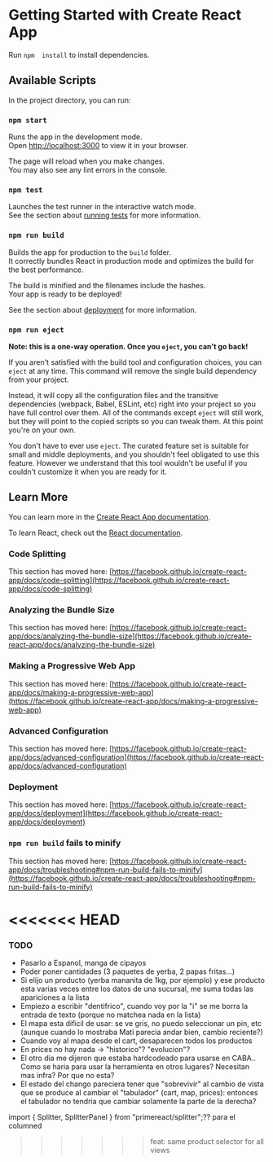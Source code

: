 # Getting Started with Create React App

Run `npm  install` to install dependencies.

## Available Scripts

In the project directory, you can run:

### `npm start`

Runs the app in the development mode.\
Open [http://localhost:3000](http://localhost:3000) to view it in your browser.

The page will reload when you make changes.\
You may also see any lint errors in the console.

### `npm test`

Launches the test runner in the interactive watch mode.\
See the section about [running tests](https://facebook.github.io/create-react-app/docs/running-tests) for more information.

### `npm run build`

Builds the app for production to the `build` folder.\
It correctly bundles React in production mode and optimizes the build for the best performance.

The build is minified and the filenames include the hashes.\
Your app is ready to be deployed!

See the section about [deployment](https://facebook.github.io/create-react-app/docs/deployment) for more information.

### `npm run eject`

**Note: this is a one-way operation. Once you `eject`, you can't go back!**

If you aren't satisfied with the build tool and configuration choices, you can `eject` at any time. This command will remove the single build dependency from your project.

Instead, it will copy all the configuration files and the transitive dependencies (webpack, Babel, ESLint, etc) right into your project so you have full control over them. All of the commands except `eject` will still work, but they will point to the copied scripts so you can tweak them. At this point you're on your own.

You don't have to ever use `eject`. The curated feature set is suitable for small and middle deployments, and you shouldn't feel obligated to use this feature. However we understand that this tool wouldn't be useful if you couldn't customize it when you are ready for it.

## Learn More

You can learn more in the [Create React App documentation](https://facebook.github.io/create-react-app/docs/getting-started).

To learn React, check out the [React documentation](https://reactjs.org/).

### Code Splitting

This section has moved here: [https://facebook.github.io/create-react-app/docs/code-splitting](https://facebook.github.io/create-react-app/docs/code-splitting)

### Analyzing the Bundle Size

This section has moved here: [https://facebook.github.io/create-react-app/docs/analyzing-the-bundle-size](https://facebook.github.io/create-react-app/docs/analyzing-the-bundle-size)

### Making a Progressive Web App

This section has moved here: [https://facebook.github.io/create-react-app/docs/making-a-progressive-web-app](https://facebook.github.io/create-react-app/docs/making-a-progressive-web-app)

### Advanced Configuration

This section has moved here: [https://facebook.github.io/create-react-app/docs/advanced-configuration](https://facebook.github.io/create-react-app/docs/advanced-configuration)

### Deployment

This section has moved here: [https://facebook.github.io/create-react-app/docs/deployment](https://facebook.github.io/create-react-app/docs/deployment)

### `npm run build` fails to minify

This section has moved here: [https://facebook.github.io/create-react-app/docs/troubleshooting#npm-run-build-fails-to-minify](https://facebook.github.io/create-react-app/docs/troubleshooting#npm-run-build-fails-to-minify)

<<<<<<< HEAD
=======
### TODO

- Pasarlo a Espanol, manga de cipayos
- Poder poner cantidades (3 paquetes de yerba, 2 papas fritas...)
- Si elijo un producto (yerba mananita de 1kg, por ejemplo) y ese producto esta varias veces entre los datos de una sucursal, me suma todas las apariciones a la lista
- Empiezo a escribir "dentifrico", cuando voy por la "i" se me borra la entrada de texto (porque no matchea nada en la lista)
- El mapa esta dificil de usar: se ve gris, no puedo seleccionar un pin, etc (aunque cuando lo mostraba Mati parecia andar bien, cambio reciente?)
- Cuando voy al mapa desde el cart, desaparecen todos los productos
- En prices no hay nada -> "historico"? "evolucion"?
- El otro dia me dijeron que estaba hardcodeado para usarse en CABA.. Como se haria para usar la herramienta en otros lugares? Necesitan mas infra? Por que no esta?
- El estado del chango pareciera tener que "sobrevivir" al cambio de vista que se produce al cambiar el "tabulador" (cart, map, prices): entonces el tabulador no tendria que cambiar solamente la parte de la derecha?

import { Splitter, SplitterPanel } from "primereact/splitter";?? para el columned
>>>>>>> feat: same product selector for all views

